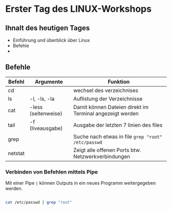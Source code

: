 # Erster Tag des LINUX-Workshops

## Ihnalt des heutigen Tages
- Einführung und überblick über Linux
- Befehle
-

## Befehle 
|Befehl |Argumente  |Funktion   |
|------ |--------   |-          |
|cd     |           | wechsel des verzeichnises|
|ls     | -l, -ls, -la           |Auflistung der Verzeichnisse|
|cat    |-less (seitenweise)|Damit können Dateien direkt im Terminal angezeigt werden           |
|tail   | -f (liveausgabe)           |Ausgabe der letzten 7 linien des files|
|grep   |       | Suche nach etwas in file `grep "root" /etc/passwd`         |
|netstat|    |      Zeigt alle offenen Ports btw. Netzwerkverbindungen|

### Verbinden von Befehlen mittels Pipe

Mit einer Pipe `|` können Outputs in ein neues Programm weitergegeben werden. 

```sh

cat /etc/passwd | grep "root"

```